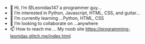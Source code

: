 - 👋 Hi, I’m @Leonidas147 a programmer guy...
- 👀 I’m interested in Python, Javascript, HTML, CSS, and guitar...
- 🌱 I’m currently learning ...Python, HTML, CSS
- 💞️ I’m looking to collaborate on ...anywhere
- 📫 How to reach me ... My noob site https://programming-leonidas.glitch.me/index.html

<!---
Leonidas147/Leonidas147 is a ✨ special ✨ repository because its `README.md` (this file) appears on your GitHub profile.
You can click the Preview link to take a look at your changes.
--->
